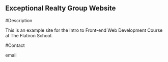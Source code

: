 Exceptional Realty Group Website
---

#Description

This is an example site for the Intro to Front-end Web Development Course at The Flatiron School.

#Contact

email 